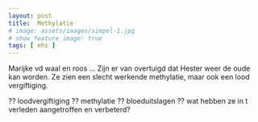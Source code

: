 ```yaml
---
layout: post
title:  Methylatie
# image: assets/images/simpel-1.jpg
# show_feature_image: true
tags: [ ehs ]
---
```


Marijke vd waal en roos ... Zijn er van overtuigd dat Hester weer de oude kan worden. Ze zien een slecht werkende methylatie, maar ook een lood vergiftiging.

?? loodvergiftiging
?? methylatie
?? bloeduitslagen
?? wat hebben ze in t verleden aangetroffen en verbeterd?
